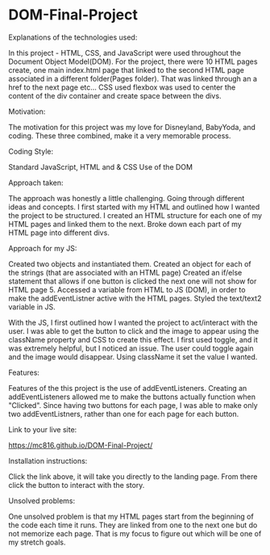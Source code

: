 # DOM-Final-Project

Explanations of the technologies used:

In this project - HTML, CSS, and JavaScript were used throughout the Document Object Model(DOM).
For the project, there were 10 HTML pages create, one main index.html page that linked to the second HTML page associated in a different folder(Pages folder). That was linked through an a href to the next page etc...
CSS used flexbox was used to center the content of the div container and create space between the divs.

Motivation:

The motivation for this project was my love for Disneyland, BabyYoda, and coding. These three combined, make it a very memorable process.

Coding Style:

Standard JavaScript, HTML and & CSS
Use of the DOM

Approach taken:

The approach was honestly a little challenging. Going through different ideas and concepts.
I first started with my HTML and outlined how I wanted the project to be structured.
I created an HTML structure for each one of my HTML pages and linked them to the next. Broke down each part of my HTML page into different divs.

Approach for my JS:

Created two objects and instantiated them.
Created an object for each of the strings (that are associated with an HTML page)
Created an if/else statement that allows if one button is clicked the next one will not show for HTML page 5.
Accessed a variable from HTML to JS (DOM), in order to make the addEventListner active with the HTML pages.
Styled the text/text2 variable in JS.

With the JS, I first outlined how I wanted the project to act/interact with the user. I was able to get the button to click and the image to appear using the className property and CSS to create this effect.
I first used toggle, and it was extremely helpful, but I noticed an issue. The user could toggle again and the image would disappear. Using className it set the value I wanted.

Features:

Features of the this project is the use of addEventListeners.
Creating an addEventListeners allowed me to make the buttons actually function when "Clicked".
Since having two buttons for each page, I was able to make only two addEventListners, rather than one for each page for each button.

Link to your live site:

https://mc816.github.io/DOM-Final-Project/

Installation instructions:

Click the link above, it will take you directly to the landing page. From there click the button to interact with the story.

Unsolved problems:

One unsolved problem is that my HTML pages start from the beginning of the code each time it runs. They are linked from one to the next one but do not memorize each page. That is my focus to figure out which will be one of my stretch goals.
